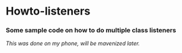# Howto-listeners
### Some sample code on how to do multiple class listeners
_This was done on my phone, will be mavenized later._
